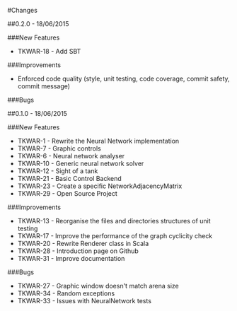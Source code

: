 #Changes

##0.2.0 - 18/06/2015

###New Features

* TKWAR-18 - Add SBT

###Improvements

* Enforced code quality (style, unit testing, code coverage, commit safety, commit message)

###Bugs

##0.1.0 - 18/06/2015

###New Features

* TKWAR-1 - Rewrite the Neural Network implementation
* TKWAR-7 - Graphic controls
* TKWAR-6 - Neural network analyser
* TKWAR-10 - Generic neural network solver
* TKWAR-12 - Sight of a tank
* TKWAR-21 - Basic Control Backend
* TKWAR-23 - Create a specific NetworkAdjacencyMatrix
* TKWAR-29 - Open Source Project

###Improvements

* TKWAR-13 - Reorganise the files and directories structures of unit testing
* TKWAR-17 - Improve the performance of the graph cyclicity check
* TKWAR-20 - Rewrite Renderer class in Scala
* TKWAR-28 - Introduction page on Github
* TKWAR-31 - Improve documentation

###Bugs

* TKWAR-27 - Graphic window doesn't match arena size
* TKWAR-34 - Random exceptions
* TKWAR-33 - Issues with NeuralNetwork tests

